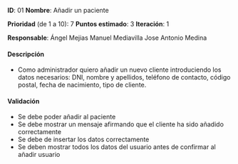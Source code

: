 **ID**: 01
**Nombre**: Añadir un paciente

**Prioridad** (de 1 a 10): 7
**Puntos estimado**: 3
**Iteración**: 1

**Responsable**: Ángel Mejias
		 Manuel Mediavilla
		 Jose Antonio Medina 

#### Descripción

* Como administrador quiero añadir un nuevo cliente introduciendo los datos
necesarios: DNI, nombre y apellidos, teléfono de contacto, código postal, fecha de nacimiento, tipo de cliente. 

#### Validación

* Se debe poder añadir al paciente
* Se debe mostrar un mensaje afirmando que el cliente ha sido añadido correctamente
* Se debe de insertar los datos correctamente
* Se deben mostrar todos los datos del usuario antes de confirmar al añadir usuario


